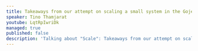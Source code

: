 ```yaml
---
title: Takeaways from our attempt on scaling a small system in the Gojek Universe
speaker: Tino Thamjarat
youtube: LqtRpIwriDk
managed: true
published: false
description: 'Talking about "Scale": Takeaways from our attempt on scaling a small system in the Gojek Universe. The year is 2019 and every engineer must have been asked once to build a “scalable” system. I will be telling the story of our team journey in building a financial system that serves 20X traffic in less than a year. Engineering practices, wrong (and right!) decisions, process improvement and more!'
---
```

